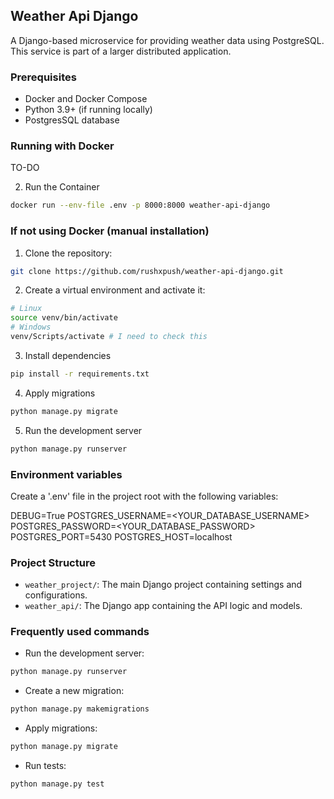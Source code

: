 ## Weather Api Django
A Django-based microservice for providing weather data using PostgreSQL. This service is part of a larger distributed application.

### Prerequisites
- Docker and Docker Compose
- Python 3.9+ (if running locally)
- PostgresSQL database

### Running with Docker
TO-DO

2. Run the Container
```bash
docker run --env-file .env -p 8000:8000 weather-api-django
```

### If not using Docker (manual installation)
1. Clone the repository:
```bash
git clone https://github.com/rushxpush/weather-api-django.git
```

2. Create a virtual environment and activate it:
```bash
# Linux
source venv/bin/activate
# Windows
venv/Scripts/activate # I need to check this
```

3. Install dependencies
```bash
pip install -r requirements.txt
```

4. Apply migrations
```bash
python manage.py migrate
```

5. Run the development server
```bash
python manage.py runserver
```


### Environment variables
Create a '.env' file in the project root with the following variables:

DEBUG=True
POSTGRES_USERNAME=<YOUR_DATABASE_USERNAME>
POSTGRES_PASSWORD=<YOUR_DATABASE_PASSWORD>
POSTGRES_PORT=5430
POSTGRES_HOST=localhost

### Project Structure
- `weather_project/`: The main Django project containing settings and configurations.
- `weather_api/`: The Django app containing the API logic and models.

### Frequently used commands
- Run the development server:
```bash
python manage.py runserver
```

- Create a new migration:
```bash
python manage.py makemigrations
```

- Apply migrations:
```bash
python manage.py migrate
```

- Run tests:
```bash
python manage.py test
```
